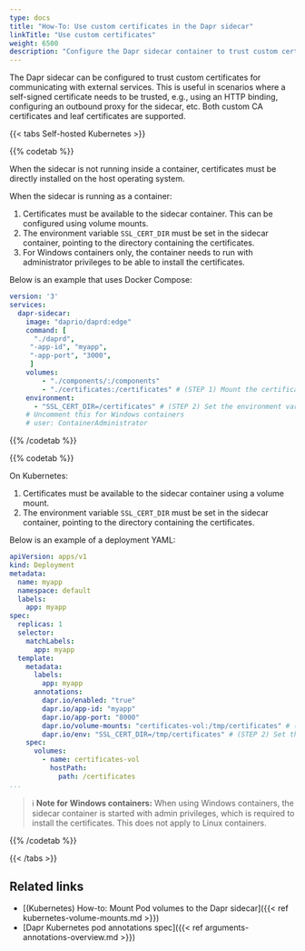 ```yaml
---
type: docs
title: "How-To: Use custom certificates in the Dapr sidecar"
linkTitle: "Use custom certificates"
weight: 6500
description: "Configure the Dapr sidecar container to trust custom certificates"
---
```


The Dapr sidecar can be configured to trust custom certificates for communicating with external services. This is useful in scenarios where a self-signed certificate needs to be trusted, e.g., using an HTTP binding, configuring an outbound proxy for the sidecar, etc. Both custom CA certificates and leaf certificates are supported.

{{< tabs Self-hosted Kubernetes >}}

{{% codetab %}}

When the sidecar is not running inside a container, certificates must be directly installed on the host operating system. 

When the sidecar is running as a container:
1. Certificates must be available to the sidecar container. This can be configured using volume mounts.
1. The environment variable `SSL_CERT_DIR` must be set in the sidecar container, pointing to the directory containing the certificates.
1. For Windows containers only, the container needs to run with administrator privileges to be able to install the certificates.

Below is an example that uses Docker Compose:
```yaml
version: '3'
services:
  dapr-sidecar:
    image: "daprio/daprd:edge"
    command: [
      "./daprd",
     "-app-id", "myapp",
     "-app-port", "3000",
     ]
    volumes:
        - "./components/:/components"
        - "./certificates:/certificates" # (STEP 1) Mount the certificates folder to the sidecar container
    environment:
      - "SSL_CERT_DIR=/certificates" # (STEP 2) Set the environment variable to the path of the certificates folder
    # Uncomment this for Windows containers
    # user: ContainerAdministrator
```

{{% /codetab %}}


{{% codetab %}}

On Kubernetes:
1. Certificates must be available to the sidecar container using a volume mount.
1. The environment variable `SSL_CERT_DIR` must be set in the sidecar container, pointing to the directory containing the certificates.

Below is an example of a deployment YAML:
```yaml
apiVersion: apps/v1
kind: Deployment
metadata:
  name: myapp
  namespace: default
  labels:
    app: myapp
spec:
  replicas: 1
  selector:
    matchLabels:
      app: myapp
  template:
    metadata:
      labels:
        app: myapp
      annotations:
        dapr.io/enabled: "true"
        dapr.io/app-id: "myapp"
        dapr.io/app-port: "8000"
        dapr.io/volume-mounts: "certificates-vol:/tmp/certificates" # (STEP 1) Mount the certificates folder to the sidecar container
        dapr.io/env: "SSL_CERT_DIR=/tmp/certificates" # (STEP 2) Set the environment variable to the path of the certificates folder
    spec:
      volumes:
        - name: certificates-vol
          hostPath:
            path: /certificates
...
```

> ℹ️ **Note for Windows containers:** When using Windows containers, the sidecar container is started with admin privileges, which is required to install the certificates. This does not apply to Linux containers.

{{% /codetab %}}

{{< /tabs >}}

## Related links
- [(Kubernetes) How-to: Mount Pod volumes to the Dapr sidecar]({{< ref kubernetes-volume-mounts.md >}})
- [Dapr Kubernetes pod annotations spec]({{< ref arguments-annotations-overview.md >}})
